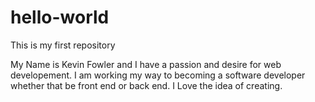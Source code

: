 # hello-world
This is my first repository

My Name is Kevin Fowler and I have a passion and desire for web developement. 
I am working my way to becoming a software developer whether that be front end or back end.
I Love the idea of creating. 
